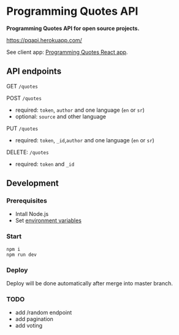 # Programming Quotes API

**Programming Quotes API for open source projects.**

https://pqapi.herokuapp.com/

See client app: [Programming Quotes React app](https://github.com/skolakoda/programming-quotes).

## API endpoints

GET `/quotes`

POST `/quotes`
- required: `token`, `author` and one language (`en` or `sr`)
- optional: `source` and other language

PUT `/quotes`
- required: `token`, `_id`,`author` and one language (`en` or `sr`)

DELETE: `/quotes`
- required: `token` and `_id`

## Development

### Prerequisites

- Intall Node.js
- Set [environment variables](https://github.com/skolakoda/baza-podataka/wiki/Environment-variables)

### Start

```
npm i
npm run dev
```

### Deploy

Deploy will be done automatically after merge into master branch.

### TODO

- add /random endpoint
- add pagination
- add voting
